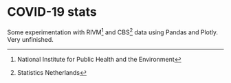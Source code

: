 # COVID-19 stats

Some experimentation with RIVM[^1] and CBS[^2] data using Pandas and Plotly. Very unfinished.

[^1]: National Institute for Public Health and the Environment
[^2]: Statistics Netherlands
